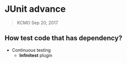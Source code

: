 # JUnit advance
> KCMO Sep 20, 2017

## How test code that has dependency?
- Continuous testing
    - **Infinitest** plugin